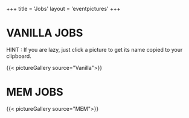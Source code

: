 +++
title = 'Jobs'
layout = 'eventpictures'
+++

# VANILLA JOBS

HINT : If you are lazy, just click a picture to get its name copied to your clipboard.

{{< pictureGallery source="Vanilla">}}

# MEM JOBS

{{< pictureGallery source="MEM">}}
